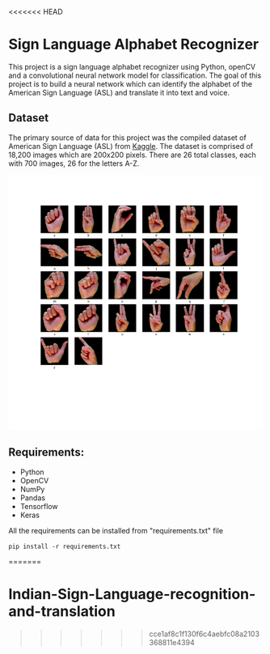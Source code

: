 <<<<<<< HEAD
# Sign Language Alphabet Recognizer
This project is a sign language alphabet recognizer using Python, openCV and a convolutional neural network model for classification. 
The goal of this project is to build a neural network which can identify the alphabet of the American Sign Language (ASL) and translate it into text and voice.

## Dataset
The primary source of data for this project was the compiled dataset of American Sign Language (ASL) from [Kaggle](https://www.kaggle.com/ayuraj/american-sign-language-dataset).
The dataset is comprised of 18,200 images which are 200x200 pixels. There are 26 total classes, each with 700 images, 26 for the
letters A-Z.
<p align="center" >
  <img  width="600" src="https://github.com/parakh-gupta/Sign_language_alphabet_recognizer/blob/master/alphabet.png">
</p>

## Requirements:
* Python
* OpenCV
* NumPy
* Pandas
* Tensorflow
* Keras

All the requirements can be installed from "requirements.txt" file
```
pip install -r requirements.txt
```
=======
# Indian-Sign-Language-recognition-and-translation
>>>>>>> cce1af8c1f130f6c4aebfc08a2103368811e4394

